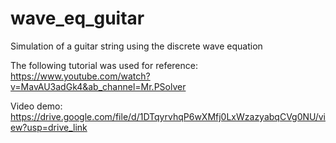 # wave_eq_guitar
Simulation of a guitar string using the discrete wave equation

The following tutorial was used for reference: https://www.youtube.com/watch?v=MavAU3adGk4&ab_channel=Mr.PSolver

Video demo: https://drive.google.com/file/d/1DTqyrvhqP6wXMfj0LxWzazyabqCVg0NU/view?usp=drive_link
